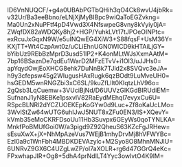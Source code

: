ID6VnNUQCF/+g4a0UBAbPGTbQHih3qO4Ck8wvU4jbRk=
v32Ur/Ba3eeBbno/eLNjXjMyBIBpc9wiQaToEGZvkng=
Ma0Un2xNuPFtf4pD4Vwd3X4NfswpeG8vny8kVyiy0jA=
ZWqfDX82aWDQKy8hj2+HGP/YuhkLVt17tJPOeOINPtc=
exRcuJxGqxN9W/e5uINQwEG4XiW3+S88fqsF+UsM36Y=
KXjTT+Wt4CzpAwt0z/uCLiEhnUGN0WICD9kHTAiLjGY=
bYibUz9REbBzMprD3usd51lP2+K4onMLtWJsXxmAAtM=
7bp16BSaznDe7qdEu1WarD2MFzETvV+i1Ol3/uJJHs0=
apYqydOwjEoXHCG8ehk7DuNnBk7TJld2x8SVQvc3eJA=
h9y3cfepsw45g2WIugusHAxRugk6qzBOdt9LuMveUH0=
hsGEDM5wnRNGZbi3xC6SL/9kuZfLllt0KIqtzLhV96o=
2gQsb3LqCuemw+3VUciBjNd/D6UUVzGlKGdBIRUdiEM=
SufnanJ1yN8EBKe1psxvlV82RaEydMEhql7evyxCu6U=
RSpcBLNRl2dYCZUOEKEpKoGYw0d9Luc+Zf8oKaUcLMo=
3WvlStZw64wUTG6uhIJwJ5NUT8xZFu0EN3/IS+XQevY=
kVmb35eMoCKRFDsoUu11Hb3Suvpx6GEyWs0qoTYNLKA=
MnkfPoBMUfGoi0W/a3pigd9Z92QheuS63KZcFgJRHew=
sEsuXwX+jX+NhMpAzeVus7WEjB1mhyDrvMj8hVFWYBc=
EzI0a9c1WnFbh4MBDKDEVAzylc+M2Syo8O8MhnMNJlU=
6UNRvZ9GX6C4UZgLwZP/oI7aXOLR+rg6d47GGrQ4eKc=
FPxwhapJlR+Og8+5dhA4prNdILT4Yyc3owlvtO4K9lM=
